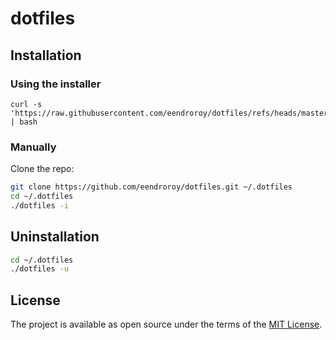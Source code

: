 # dotfiles
 
## Installation

### Using the installer

```shell
curl -s 'https://raw.githubusercontent.com/eendroroy/dotfiles/refs/heads/master/installer.sh' | bash
```

### Manually

Clone the repo:

```bash
git clone https://github.com/eendroroy/dotfiles.git ~/.dotfiles
cd ~/.dotfiles
./dotfiles -i
```

## Uninstallation

```bash
cd ~/.dotfiles
./dotfiles -u
```

## License

The project is available as open source under the terms of the [MIT License](http://opensource.org/licenses/MIT).
